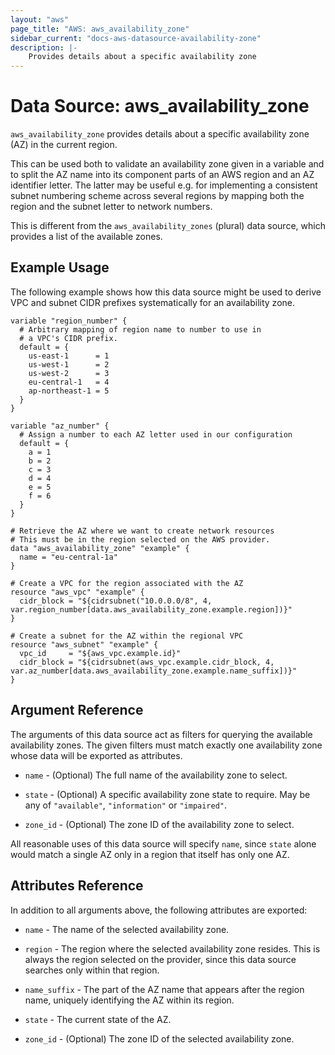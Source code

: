```yaml
---
layout: "aws"
page_title: "AWS: aws_availability_zone"
sidebar_current: "docs-aws-datasource-availability-zone"
description: |-
    Provides details about a specific availability zone
---
```


# Data Source: aws_availability_zone

`aws_availability_zone` provides details about a specific availability zone (AZ)
in the current region.

This can be used both to validate an availability zone given in a variable
and to split the AZ name into its component parts of an AWS region and an
AZ identifier letter. The latter may be useful e.g. for implementing a
consistent subnet numbering scheme across several regions by mapping both
the region and the subnet letter to network numbers.

This is different from the `aws_availability_zones` (plural) data source,
which provides a list of the available zones.

## Example Usage

The following example shows how this data source might be used to derive
VPC and subnet CIDR prefixes systematically for an availability zone.

```hcl
variable "region_number" {
  # Arbitrary mapping of region name to number to use in
  # a VPC's CIDR prefix.
  default = {
    us-east-1      = 1
    us-west-1      = 2
    us-west-2      = 3
    eu-central-1   = 4
    ap-northeast-1 = 5
  }
}

variable "az_number" {
  # Assign a number to each AZ letter used in our configuration
  default = {
    a = 1
    b = 2
    c = 3
    d = 4
    e = 5
    f = 6
  }
}

# Retrieve the AZ where we want to create network resources
# This must be in the region selected on the AWS provider.
data "aws_availability_zone" "example" {
  name = "eu-central-1a"
}

# Create a VPC for the region associated with the AZ
resource "aws_vpc" "example" {
  cidr_block = "${cidrsubnet("10.0.0.0/8", 4, var.region_number[data.aws_availability_zone.example.region])}"
}

# Create a subnet for the AZ within the regional VPC
resource "aws_subnet" "example" {
  vpc_id     = "${aws_vpc.example.id}"
  cidr_block = "${cidrsubnet(aws_vpc.example.cidr_block, 4, var.az_number[data.aws_availability_zone.example.name_suffix])}"
}
```

## Argument Reference

The arguments of this data source act as filters for querying the available
availability zones. The given filters must match exactly one availability
zone whose data will be exported as attributes.

* `name` - (Optional) The full name of the availability zone to select.

* `state` - (Optional) A specific availability zone state to require. May
  be any of `"available"`, `"information"` or `"impaired"`.

* `zone_id` - (Optional) The zone ID of the availability zone to select.

All reasonable uses of this data source will specify `name`, since `state`
alone would match a single AZ only in a region that itself has only one AZ.

## Attributes Reference

In addition to all arguments above, the following attributes are exported:

* `name` - The name of the selected availability zone.

* `region` - The region where the selected availability zone resides.
  This is always the region selected on the provider, since this data source
  searches only within that region.

* `name_suffix` - The part of the AZ name that appears after the region name,
  uniquely identifying the AZ within its region.

* `state` - The current state of the AZ.

* `zone_id` - (Optional) The zone ID of the selected availability zone.
